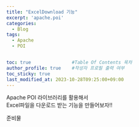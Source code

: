 ```yaml
---
title: "ExcelDownload 기능"
excerpt: 'apache.poi'
categories:
  - Blog
tags:
  - Apache
  - POI


toc: true               #Table Of Contents 목차 
author_profile: true    #작성자 프로필 출력 여부
toc_sticky: true
last_modified_at: 2023-10-28T09:25:00+09:00
---
```


Apache POI 라이브러리를 활용해서 <br>
Excel파일을 다운로드 받는 기능을 만들어보자!!

준비물





